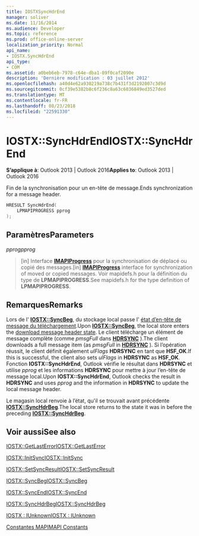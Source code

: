 ```yaml
---
title: IOSTXSyncHdrEnd
manager: soliver
ms.date: 11/16/2014
ms.audience: Developer
ms.topic: reference
ms.prod: office-online-server
localization_priority: Normal
api_name:
- IOSTX.SyncHdrEnd
api_type:
- COM
ms.assetid: a0beb6eb-7978-c64e-dba1-89f0caf2090e
description: 'Dernière modification : 03 juillet 2012'
ms.openlocfilehash: a40d4e62a930219a738c7b431f3d2192007c3d9d
ms.sourcegitcommit: 0cf39e5382b8c6f236c8a63c6036849ed3527ded
ms.translationtype: MT
ms.contentlocale: fr-FR
ms.lasthandoff: 08/23/2018
ms.locfileid: "22591330"
---
```

# <a name="iostxsynchdrend"></a><span data-ttu-id="a5aac-103">IOSTX::SyncHdrEnd</span><span class="sxs-lookup"><span data-stu-id="a5aac-103">IOSTX::SyncHdrEnd</span></span>

 
  
<span data-ttu-id="a5aac-104">**S’applique à**: Outlook 2013 | Outlook 2016</span><span class="sxs-lookup"><span data-stu-id="a5aac-104">**Applies to**: Outlook 2013 | Outlook 2016</span></span> 
  
<span data-ttu-id="a5aac-105">Fin de la synchronisation pour un en-tête de message.</span><span class="sxs-lookup"><span data-stu-id="a5aac-105">Ends synchronization for a message header.</span></span>
  
```cpp
HRESULT SyncHdrEnd( 
    LPMAPIPROGRESS pprog 
);
```

## <a name="parameters"></a><span data-ttu-id="a5aac-106">Paramètres</span><span class="sxs-lookup"><span data-stu-id="a5aac-106">Parameters</span></span>

 <span data-ttu-id="a5aac-107">_pprog_</span><span class="sxs-lookup"><span data-stu-id="a5aac-107">_pprog_</span></span>
  
> <span data-ttu-id="a5aac-108">[in] Interface **[IMAPIProgress](imapiprogressiunknown.md)** pour la synchronisation de déplacé ou copié des messages.</span><span class="sxs-lookup"><span data-stu-id="a5aac-108">[in] **[IMAPIProgress](imapiprogressiunknown.md)** interface for synchronization of moved or copied messages.</span></span> <span data-ttu-id="a5aac-109">Voir mapidefs.h pour la définition du type de **LPMAPIPROGRESS**.</span><span class="sxs-lookup"><span data-stu-id="a5aac-109">See mapidefs.h for the type definition of **LPMAPIPROGRESS**.</span></span> 
    
## <a name="remarks"></a><span data-ttu-id="a5aac-110">Remarques</span><span class="sxs-lookup"><span data-stu-id="a5aac-110">Remarks</span></span>

<span data-ttu-id="a5aac-111">Lors de l' **[IOSTX::SyncBeg](iostx-syncbeg.md)**, du stockage local passe l' [état d’en-tête de message du téléchargement](download-message-header-state.md).</span><span class="sxs-lookup"><span data-stu-id="a5aac-111">Upon **[IOSTX::SyncBeg](iostx-syncbeg.md)**, the local store enters the [download message header state](download-message-header-state.md).</span></span> <span data-ttu-id="a5aac-112">Le client télécharge un élément de message complète (comme *pmsgFull* dans **[HDRSYNC](hdrsync.md)** ).</span><span class="sxs-lookup"><span data-stu-id="a5aac-112">The client downloads a full message item (as  *pmsgFull*  in **[HDRSYNC](hdrsync.md)** ).</span></span> <span data-ttu-id="a5aac-113">Si l’opération réussit, le client définit également *ulFlags* **HDRSYNC** en tant que **HSF_OK**.</span><span class="sxs-lookup"><span data-stu-id="a5aac-113">If this is successful, the client also sets  *ulFlags*  in **HDRSYNC** as **HSF_OK**.</span></span> <span data-ttu-id="a5aac-114">Fonction **IOSTX::SyncHdrEnd**, Outlook vérifie le résultat dans **HDRSYNC** et utilise *pprog* et les informations **HDRSYNC** pour mettre à jour l’en-tête de message local.</span><span class="sxs-lookup"><span data-stu-id="a5aac-114">Upon **IOSTX::SyncHdrEnd**, Outlook checks the result in **HDRSYNC** and uses  *pprog*  and the information in **HDRSYNC** to update the local message header.</span></span> 
  
<span data-ttu-id="a5aac-115">Le magasin local renvoie à l’état, qu'il se trouvait avant précédente **[IOSTX::SyncHdrBeg](iostx-synchdrbeg.md)**.</span><span class="sxs-lookup"><span data-stu-id="a5aac-115">The local store returns to the state it was in before the preceding **[IOSTX::SyncHdrBeg](iostx-synchdrbeg.md)**.</span></span> 
  
## <a name="see-also"></a><span data-ttu-id="a5aac-116">Voir aussi</span><span class="sxs-lookup"><span data-stu-id="a5aac-116">See also</span></span>



[<span data-ttu-id="a5aac-117">IOSTX::GetLastError</span><span class="sxs-lookup"><span data-stu-id="a5aac-117">IOSTX::GetLastError</span></span>](iostx-getlasterror.md)
  
[<span data-ttu-id="a5aac-118">IOSTX::InitSync</span><span class="sxs-lookup"><span data-stu-id="a5aac-118">IOSTX::InitSync</span></span>](iostx-initsync.md)
  
[<span data-ttu-id="a5aac-119">IOSTX::SetSyncResult</span><span class="sxs-lookup"><span data-stu-id="a5aac-119">IOSTX::SetSyncResult</span></span>](iostx-setsyncresult.md)
  
[<span data-ttu-id="a5aac-120">IOSTX::SyncBeg</span><span class="sxs-lookup"><span data-stu-id="a5aac-120">IOSTX::SyncBeg</span></span>](iostx-syncbeg.md)
  
[<span data-ttu-id="a5aac-121">IOSTX::SyncEnd</span><span class="sxs-lookup"><span data-stu-id="a5aac-121">IOSTX::SyncEnd</span></span>](iostx-syncend.md)
  
[<span data-ttu-id="a5aac-122">IOSTX::SyncHdrBeg</span><span class="sxs-lookup"><span data-stu-id="a5aac-122">IOSTX::SyncHdrBeg</span></span>](iostx-synchdrbeg.md)
  
[<span data-ttu-id="a5aac-123">IOSTX : IUnknown</span><span class="sxs-lookup"><span data-stu-id="a5aac-123">IOSTX : IUnknown</span></span>](iostxiunknown.md)


[<span data-ttu-id="a5aac-124">Constantes MAPI</span><span class="sxs-lookup"><span data-stu-id="a5aac-124">MAPI Constants</span></span>](mapi-constants.md)

